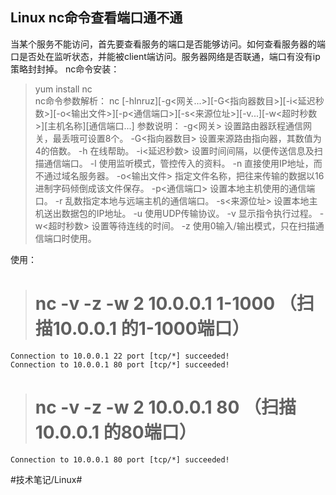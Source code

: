 ## Linux nc命令查看端口通不通

当某个服务不能访问，首先要查看服务的端口是否能够访问。如何查看服务器的端口是否处在监听状态，并能被client端访问。服务器网络是否联通，端口有没有ip策略封封掉。
nc命令安装：
> yum install nc  
nc命令参数解析：
	nc [-hlnruz][-g<网关...>][-G<指向器数目>][-i<延迟秒数>][-o<输出文件>][-p<通信端口>][-s<来源位址>][-v...][-w<超时秒数>][主机名称][通信端口...]
参数说明：
-g\<网关\> 设置路由器跃程通信网关，最丢哦可设置8个。
-G\<指向器数目\> 设置来源路由指向器，其数值为4的倍数。
-h 在线帮助。
-i\<延迟秒数\> 设置时间间隔，以便传送信息及扫描通信端口。
-l 使用监听模式，管控传入的资料。
-n 直接使用IP地址，而不通过域名服务器。
-o\<输出文件\> 指定文件名称，把往来传输的数据以16进制字码倾倒成该文件保存。
-p\<通信端口\> 设置本地主机使用的通信端口。
-r 乱数指定本地与远端主机的通信端口。
-s\<来源位址\> 设置本地主机送出数据包的IP地址。
-u 使用UDP传输协议。
-v 显示指令执行过程。
-w\<超时秒数\> 设置等待连线的时间。
-z 使用0输入/输出模式，只在扫描通信端口时使用。

使用：
> # nc -v -z -w 2 10.0.0.1 1-1000 （扫描10.0.0.1 的1-1000端口）  
	Connection to 10.0.0.1 22 port [tcp/*] succeeded!
	Connection to 10.0.0.1 80 port [tcp/*] succeeded!
> # nc -v -z -w 2 10.0.0.1 80 （扫描10.0.0.1 的80端口）  
	Connection to 10.0.0.1 80 port [tcp/*] succeeded!

#技术笔记/Linux#